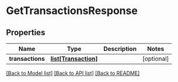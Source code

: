 # GetTransactionsResponse

## Properties
Name | Type | Description | Notes
------------ | ------------- | ------------- | -------------
**transactions** | [**list[Transaction]**](Transaction.md) |  | [optional] 

[[Back to Model list]](../README.md#documentation-for-models) [[Back to API list]](../README.md#documentation-for-api-endpoints) [[Back to README]](../README.md)


